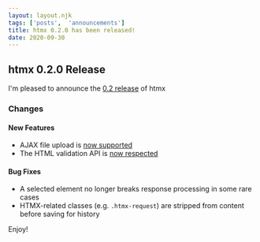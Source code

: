 ```yaml
---
layout: layout.njk
tags: ['posts',  'announcements']
title: htmx 0.2.0 has been released!
date: 2020-09-30
---
```


## htmx 0.2.0 Release

I'm pleased to announce the [0.2 release](https://unpkg.com/browse/htmx.org@0.2.0/) of htmx

### Changes

#### New Features

* AJAX file upload is [now supported](/docs#files)
* The HTML validation API is [now respected](/docs#validation)

#### Bug Fixes

* A selected element no longer breaks response processing in some rare cases
* HTMX-related classes (e.g. `.htmx-request`) are stripped from content before saving for history

Enjoy!
